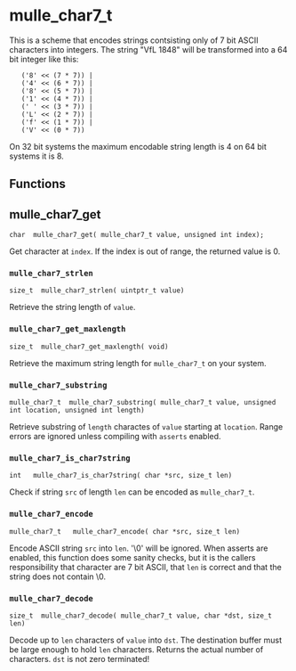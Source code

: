 # mulle_char7_t

This is a scheme that encodes strings contsisting only of 7 bit ASCII
characters into integers. The string "VfL 1848" will be transformed into a
64 bit integer like this:

```
   ('8' << (7 * 7)) |
   ('4' << (6 * 7)) |
   ('8' << (5 * 7)) |
   ('1' << (4 * 7)) |
   (' ' << (3 * 7)) |
   ('L' << (2 * 7)) |
   ('f' << (1 * 7)) |
   ('V' << (0 * 7))
```

On 32 bit systems the maximum encodable string length is 4 on 64 bit systems
it is 8.


## Functions

## mulle_char7_get

```
char  mulle_char7_get( mulle_char7_t value, unsigned int index);
```

Get character at `index`. If the index is out of range, the returned value is
0.


### `mulle_char7_strlen`

```
size_t  mulle_char7_strlen( uintptr_t value)
```

Retrieve the string length of `value`.


### `mulle_char7_get_maxlength`

```
size_t  mulle_char7_get_maxlength( void)
```

Retrieve the maximum string length for `mulle_char7_t` on your system.


### `mulle_char7_substring`

```
mulle_char7_t  mulle_char7_substring( mulle_char7_t value, unsigned int location, unsigned int length)
```

Retrieve substring of `length` charactes of `value` starting at `location`.
Range errors are ignored unless compiling with `asserts` enabled.


### `mulle_char7_is_char7string`

```
int   mulle_char7_is_char7string( char *src, size_t len)
```

Check if string `src` of length `len` can be encoded as `mulle_char7_t`.


### `mulle_char7_encode`

```
mulle_char7_t   mulle_char7_encode( char *src, size_t len)
```

Encode ASCII string `src` into `len`. '\0' will
be ignored. When asserts are enabled, this function does some sanity checks,
but it is the callers responsibility that character are 7 bit ASCII, that `len`
is correct and that the string does not contain \0.


### `mulle_char7_decode`

```
size_t  mulle_char7_decode( mulle_char7_t value, char *dst, size_t len)
```

Decode up to `len` characters of `value` into `dst`. The destination buffer must
be large enough to hold `len` characters. Returns the actual number of
characters. `dst` is not zero terminated!
